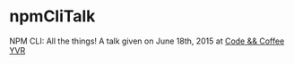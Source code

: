 # npmCliTalk

NPM CLI: All the things! A talk given on June 18th, 2015 at [Code && Coffee YVR](https://twitter.com/codecoffeeyvr) 
